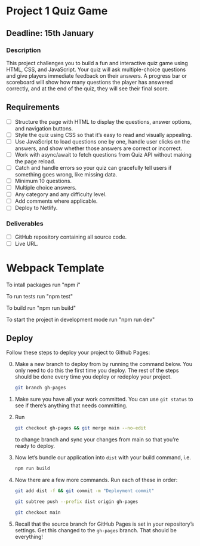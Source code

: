 # Project 1 Quiz Game

## Deadline: 15th January

### Description

This project challenges you to build a fun and interactive quiz game using HTML, CSS, and JavaScript. Your quiz will ask multiple-choice questions and give players immediate feedback on their answers. A progress bar or scoreboard will show how many questions the player has answered correctly, and at the end of the quiz, they will see their final score.

## Requirements

- [ ] Structure the page with HTML to display the questions, answer options, and navigation buttons.
- [ ] Style the quiz using CSS so that it’s easy to read and visually appealing.
- [ ] Use JavaScript to load questions one by one, handle user clicks on the answers, and show whether those answers are correct or incorrect.
- [ ] Work with async/await to fetch questions from Quiz API without making the page reload.
- [ ] Catch and handle errors so your quiz can gracefully tell users if something goes wrong, like missing data.
- [ ] Minimum 10 questions.
- [ ] Multiple choice answers.
- [ ] Any category and any difficulty level.
- [ ] Add comments where applicable.
- [ ] Deploy to Netlify.

### Deliverables

- [ ] GitHub repository containing all source code.
- [ ] Live URL.

# Webpack Template

To intall packages run "npm i"

To run tests run "npm test"

To build run "npm run build"

To start the project in development mode run "npm run dev"

## Deploy

Follow these steps to deploy your project to Github Pages:

0. Make a new branch to deploy from by running the command below. You only need to do this the first time you deploy. The rest of the steps should be done every time you deploy or redeploy your project.

   ```bash
   git branch gh-pages

   ```

1. Make sure you have all your work committed. You can use `git status` to see if there’s anything that needs committing.
2. Run

   ```bash
   git checkout gh-pages && git merge main --no-edit
   ```

   to change branch and sync your changes from main so that you’re ready to deploy.

3. Now let’s bundle our application into `dist` with your build command, i.e.

   ```bash
   npm run build

   ```

4. Now there are a few more commands. Run each of these in order:

   ```bash
   git add dist -f && git commit -m "Deployment commit"
   ```

   ```bash
   git subtree push --prefix dist origin gh-pages
   ```

   ```bash
   git checkout main
   ```

5. Recall that the source branch for GitHub Pages is set in your repository’s settings. Get this changed to the `gh-pages` branch. That should be everything!
